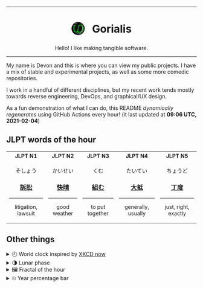***

<h1 align="center">
<sub>
    <img src="readme/resources/avatar.png" height="36">
</sub>
&nbsp;
Gorialis
</h1>
<p align="center">
Hello! I like making tangible software.
</p>

***

My name is Devon and this is where you can view my public projects. I have a mix of stable and experimental projects, as well as some more comedic repositories.

I work in a handful of different disciplines, but my recent work tends mostly towards reverse engineering, DevOps, and graphical/UX design.

As a fun demonstration of what I can do, this README *dynamically regenerates* using GitHub Actions every hour! (it last updated at **09:06 UTC, 2021-02-04**)

<h2>JLPT words of the hour</h2>
<table>
    <tr>
        <th>JLPT N1</th>
        <th>JLPT N2</th>
        <th>JLPT N3</th>
        <th>JLPT N4</th>
        <th>JLPT N5</th>
    </tr>
    <tr>
        <td>
            <p align="center">そしょう</p>
            <h3 align="center"><b><a href="https://jisho.org/search/%E8%A8%B4%E8%A8%9F">訴訟</a></b></h3>
            <hr>
            <p align="center">litigation,<wbr> lawsuit</p>
        </td>
        <td>
            <p align="center">かいせい</p>
            <h3 align="center"><b><a href="https://jisho.org/search/%E5%BF%AB%E6%99%B4">快晴</a></b></h3>
            <hr>
            <p align="center">good weather</p>
        </td>
        <td>
            <p align="center">くむ</p>
            <h3 align="center"><b><a href="https://jisho.org/search/%E7%B5%84%E3%82%80">組む</a></b></h3>
            <hr>
            <p align="center">to put together</p>
        </td>
        <td>
            <p align="center">たいてい</p>
            <h3 align="center"><b><a href="https://jisho.org/search/%E5%A4%A7%E6%8A%B5">大抵</a></b></h3>
            <hr>
            <p align="center">generally,<wbr> usually</p>
        </td>
        <td>
            <p align="center">ちょうど</p>
            <h3 align="center"><b><a href="https://jisho.org/search/%E4%B8%81%E5%BA%A6">丁度</a></b></h3>
            <hr>
            <p align="center">just,<wbr> right,<wbr> exactly</p>
        </td>
    </tr>
</table>

<h2>Other things</h2>
<details>
<summary>🕘  World clock inspired by <a href="https://xkcd.com/now">XKCD now</a></summary>

> <img src="generated/now.png" width="512">

</details>
<details>
<summary>🌗 Lunar phase</summary>

The moon is approximately 77.12% through its phase (Last Quarter).

</details>
<details>
<summary>&#x1f5bc; Fractal of the hour</summary>

> <img src="generated/fractal.png" width="512">

</details>
<details>
<summary>&#x23f2; Year percentage bar</summary>
<pre><code>2021 [█▁▁▁▁▁▁▁▁▁▁▁▁▁▁▁▁▁▁▁] 9.42%</code></pre>
</details>
